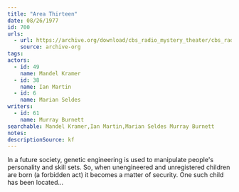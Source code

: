 ```yaml
---
title: "Area Thirteen"
date: 08/26/1977
id: 700
urls: 
  - url: https://archive.org/download/cbs_radio_mystery_theater/cbs_radio_mystery_theater-0651-0700.zip/cbs_radio_mystery_theater-0651-0700%2Fcbsrmt_0700_area_thirteen.mp3
    source: archive-org
tags: 
actors:  
  - id: 49
    name: Mandel Kramer  
  - id: 38
    name: Ian Martin  
  - id: 6
    name: Marian Seldes
writers:  
  - id: 61
    name: Murray Burnett
searchable: Mandel Kramer,Ian Martin,Marian Seldes Murray Burnett
notes: 
descriptionSource: kf
---
```

In a future society, genetic engineering is used to manipulate people's personality and skill sets. So, when unengineered and unregistered children are born (a forbidden act) it becomes a matter of security. One such child has been located...